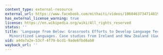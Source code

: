 ```yaml
---
content_type: external-resource
external_url: https://www.facebook.com/mithaiti/videos/1060463734714819
has_external_license_warning: true
license: https://en.wikipedia.org/wiki/All_rights_reserved
status: ''
title: 'Language from Below: Grassroots Efforts to Develop Language Technology for
  Minoritized Languages. Case studies from Ireland and New Zealand (Guest: Kevin Scannell)'
uid: a4da7a2e-53cf-4f79-bcd1-9ade6fbd6ab0
wayback_url: ''
---
```

